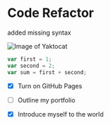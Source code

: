 # Code Refactor

added missing syntax

![Image of Yaktocat](https://octodex.github.com/images/yaktocat.png)

```javascript
var first = 1;
var second = 2;
var sum = first + second;
```
- [x] Turn on GitHub Pages
- [ ] Outline my portfolio
- [x] Introduce myself to the world


